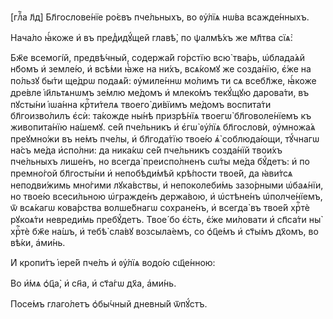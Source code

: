 [глⷡ҇а л҃д] Бл҃гослове́нїе ро́євъ пче́льныхъ, во ᲂу҆́лїѧ нѡ́ва всажде́нныхъ.

Нача́ло ꙗ҆́коже и҆ въ пред̾идꙋ́щей главѣ̀, по ѱалмѣ́хъ же мл҃тва сїѧ̀:

Бж҃е всемогі́й, предвѣ́чный, содержа́й го́рстїю всю̀ тва́рь, ѡ҆блада́ѧй нб҃омъ
и҆ земле́ю, и҆ всѣ́ми ꙗ҆̀же на ни́хъ, всѧ́комꙋ же созда́нїю, є҆́же на по́льзꙋ
бы́ти ще́дрѡ подаѧ́й: ᲂу҆миле́ннѡ мо́лимъ ти сѧ всебл҃же, ꙗ҆́коже дре́вле
і҆и҃льтѧнѡмъ зе́млю ме́домъ и҆ млеко́мъ текꙋ́щꙋю дарова́ти, въ пꙋсты́ни і҆ѡа́нна
крⷭ҇ти́телѧ твоего̀ ди́вїимъ ме́домъ воспита́ти бл҃гоизво́лилъ є҆сѝ: та́кожде
ны́нѣ призрѣ́нїѧ твоегѡ̀ бл҃говоле́нїемъ къ живопита́нїю на́шемꙋ. се́й
пче́льникъ и҆ є҆гѡ̀ ᲂу҆́лїѧ бл҃гословѝ, ᲂу҆множа́ѧ преꙋмно́жи въ не́мъ пче́лы,
и҆ бл҃года́тїю твое́ю ѧ҆̀ соблюда́ющи, тꙋ́чнагѡ на́съ ме́да и҆спо́лни: да
ника́кѡ се́й пче́льникъ созда́нїй твои́хъ пче́льныхъ лише́нъ, но всегда̀
преиспо́лненъ сѡ́ты ме́да бꙋ́детъ: и҆ по премно́гой бл҃госты́ни и҆ непобѣди́мѣй
крѣ́пости твое́й, да ꙗ҆ви́тсѧ неподви́жимь мно́гими лꙋка́вствы, и҆ непоколеби́мь
зазо́рными ѡ҆баѧ́нїи, но твое́ю всеси́льною ѡ҆гражде́нъ держа́вою, и҆ ѡ҆стѣне́нъ
ѡ҆полче́нїемъ, ѿ всѧ́кагѡ кова́рства волше́бнагѡ сохране́нъ, и҆ всегда̀ въ
твое́й хрⷭ҇тѐ рꙋкоѧ́ти невреди́мь пребꙋ́детъ. Твое́ бо є҆́сть, є҆́же ми́ловати
и҆ сп҃са́ти ны̀ хрⷭ҇тѐ бж҃е на́шъ, и҆ тебѣ̀ сла́вꙋ возсыла́емъ, со ѻ҆ц҃е́мъ и҆
ст҃ы́мъ дх҃омъ, во вѣ́ки, а҆ми́нь.

И҆ кропи́тъ і҆ере́й пче́лъ и҆ ᲂу҆́лїѧ водо́ю сщ҃е́нною:

Во и҆́мѧ ѻ҆ц҃а̀, и҆ сн҃а, и҆ ст҃а́гѡ дх҃а, а҆ми́нь.

Посе́мъ глаго́летъ ѻ҆бы́чный дневны́й ѿпꙋ́стъ.

